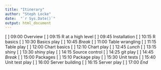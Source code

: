 ```yaml
---
title: "Itinerary"
author: "Steph Locke"
date:  "`r Sys.Date()`"
output: html_document
---
```


[ ] 09:00 Overview
[ ] 09:15 R at a high level
[ ] 09:45 Installation
[ ] 10:15 R basics
[ ] 10:30 Basics play
[ ] 10:45 *Break*
[ ] 11:00 Table wrangling
[ ] 11:15 Table play
[ ] 12:00 Chart basics
[ ] 12:10 Chart play
[ ] 12:45 *Lunch*
[ ] 13:15 shiny
[ ] 13:30 shiny play
[ ] 14:15 Source control
[ ] 14:25 git play
[ ] 14:45 *Break*
[ ] 15:00 Packages
[ ] 15:10 Package play
[ ] 15:30 Unit tests
[ ] 15:40 Unit test play
[ ] 16:00 Server building
[ ] 16:15 Server play
[ ] 17:00 *End*
